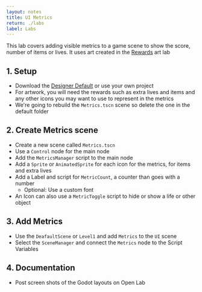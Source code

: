 ```yaml
---
layout: notes
title: UI Metrics
return: ./labs
label: Labs
---
```



<!-- <iframe width="560" height="315" src="https://www.youtube.com/embed/?rel=0" frameborder="0" allowfullscreen></iframe> -->

This lab covers adding visible metrics to a game scene to show the score, number of items or lives.  It uses art created in the [Rewards](2-3_Rewards) art lab 

## 1. Setup
- Download the [Designer Default](./Designer_Default.zip) or use your own project
- For artwork, you will need the rewards such as extra lives and items and any other icons you may want to use to represent in the metrics
- We're going to rebuild the `Metrics.tscn` scene so delete the one in the default folder

## 2. Create Metrics scene
- Create a new scene called `Metrics.tscn`
- Use a `Control` node for the main node
- Add the `MetricsManager` script to the main node
- Add a `Sprite` or `AnimatedSprite` for each icon for the metrics, for items and extra lives
- Add a Label and script for `MetricCount`, a counter than goes with a number
	- Optional: Use a custom font
- An Icon can also use a `MetricToggle` script to hide or show a life or other object

## 3. Add Metrics
- Use the `DeafaultScene` or `Level1` and add `Metrics` to the `UI` scene
- Select the `SceneManager` and connect the `Metrics` node to the Script Variables

## 4. Documentation
- Post screen shots of the Godot layouts on Open Lab